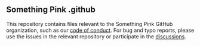 ## Something Pink .github

This repository contains files relevant to the Something Pink GitHub organization, such as our [code of conduct](https://github.com/something-pink/.github/blob/main/CODE_OF_CONDUCT.md). For bug and typo reports, please use the issues in the relevant repository or participate in the [discussions](https://github.com/orgs/something-pink/discussions).